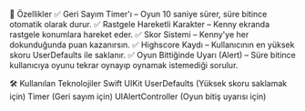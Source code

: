 🚀 Özellikler
✅ Geri Sayım Timer'ı – Oyun 10 saniye sürer, süre bitince otomatik olarak durur.
✅ Rastgele Hareketli Karakter – Kenny ekranda rastgele konumlara hareket eder.
✅ Skor Sistemi – Kenny'ye her dokunduğunda puan kazanırsın.
✅ Highscore Kaydı – Kullanıcının en yüksek skoru UserDefaults ile saklanır.
✅ Oyun Bittiğinde Uyarı (Alert) – Süre bitince kullanıcıya oyunu tekrar oynayıp oynamak istemediği sorulur.

🛠️ Kullanılan Teknolojiler
Swift
UIKit
UserDefaults (Yüksek skoru saklamak için)
Timer (Geri sayım için)
UIAlertController (Oyun bitiş uyarısı için)
